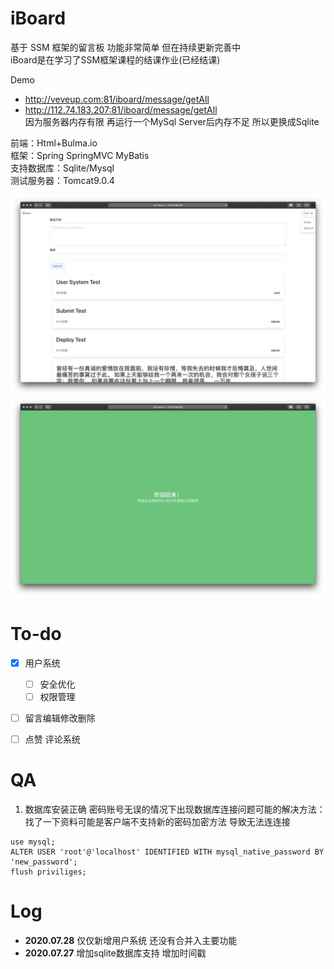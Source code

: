 # iBoard

基于 SSM 框架的留言板 功能非常简单 但在持续更新完善中<br>
iBoard是在学习了SSM框架课程的结课作业(已经结课)

Demo
+ http://veveup.com:81/iboard/message/getAll
+ http://112.74.183.207:81/iboard/message/getAll <br>
因为服务器内存有限 再运行一个MySql Server后内存不足 所以更换成Sqlite

前端：Html+Bulma.io<br>
框架：Spring SpringMVC MyBatis<br>
支持数据库：Sqlite/Mysql<br>
测试服务器：Tomcat9.0.4<br>


![img](./img/demo5.png)
![img](./img/demo4.png)

# To-do
 - [x] 用户系统
    - [ ] 安全优化
    - [ ] 权限管理
 - [ ] 留言编辑修改删除
 - [ ] 点赞 评论系统
 
 
 # QA
 1. 数据库安装正确 密码账号无误的情况下出现数据库连接问题可能的解决方法：<br>
 找了一下资料可能是客户端不支持新的密码加密方法 导致无法连连接
 ```mysql
use mysql;
ALTER USER 'root'@'localhost' IDENTIFIED WITH mysql_native_password BY 'new_password';
flush priviliges;
```


# Log
+ **2020.07.28** 仅仅新增用户系统 还没有合并入主要功能
+ **2020.07.27** 增加sqlite数据库支持 增加时间戳
